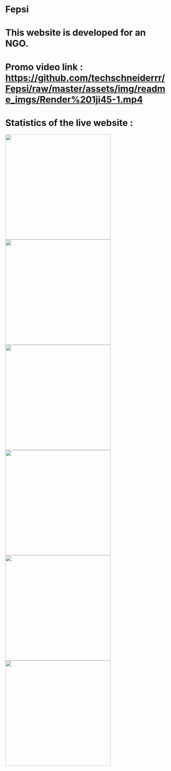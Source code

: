 # Fepsi 
# This website is developed for an NGO.

# Promo video link : https://github.com/techschneiderrr/Fepsi/raw/master/assets/img/readme_imgs/Render%201ji45-1.mp4

# Statistics of the live website :


<p float="left">
 
<img src="https://github.com/techschneiderrr/Fepsi/blob/master/assets/img/readme_imgs/1.jpg" width="330">  
<img src="https://github.com/techschneiderrr/Fepsi/blob/master/assets/img/readme_imgs/2.jpg" width="330"> 
<img src="https://github.com/techschneiderrr/Fepsi/blob/master/assets/img/readme_imgs/3.jpg" width="330">
<img src="https://github.com/techschneiderrr/Fepsi/blob/master/assets/img/readme_imgs/4.jpg" width="330">
<img src="https://github.com/techschneiderrr/Fepsi/blob/master/assets/img/readme_imgs/5.jpg" width="330">
<img src="https://github.com/techschneiderrr/Fepsi/blob/master/assets/img/readme_imgs/6.jpg" width="330">
 
</p>
